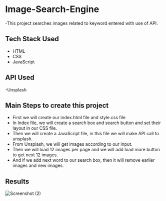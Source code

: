 # Image-Search-Engine
  -This project searches images related to keyword entered with use of API.

## Tech Stack Used
  * HTML
  * CSS
  * JavaScript

## API Used
  -Unsplash

## Main Steps to create this project
  * First we will create our index.html file and style.css file
  * In Index file, we will create a search box and search button and set their layout in our CSS file.
  * Then we will create a JavaScript file, in this file we will make API call to unsplash.
  * From Unsplash, we will get images according to our input.
  * Then we will load 12 images per page and we will add load more button to get next 12 images.
  * And if we add next word to our search box, then it will remove earlier images and new images.

## Results

![Screenshot (2)](https://github.com/aman-s1/Image-Search-Engine/assets/117725652/29d0c2a2-c4fd-4f6b-a767-ea0057f17d56)

